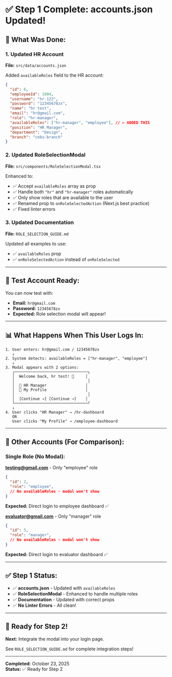 # ✅ Step 1 Complete: accounts.json Updated!

## 🎉 What Was Done:

### **1. Updated HR Account**
**File:** `src/data/accounts.json`

Added `availableRoles` field to the HR account:

```json
{
  "id": 6,
  "employeeId": 1004,
  "username": "hr-123",
  "password": "12345678zx",
  "name": "hr test",
  "email": "hr@gmail.com",
  "role": "hr-manager",
  "availableRoles": ["hr-manager", "employee"], // ← ADDED THIS
  "position": "HR Manager",
  "department": "Design",
  "branch": "cebu-branch"
}
```

### **2. Updated RoleSelectionModal**
**File:** `src/components/RoleSelectionModal.tsx`

Enhanced to:
- ✅ Accept `availableRoles` array as prop
- ✅ Handle both `"hr"` and `"hr-manager"` roles automatically
- ✅ Only show roles that are available to the user
- ✅ Renamed prop to `onRoleSelectedAction` (Next.js best practice)
- ✅ Fixed linter errors

### **3. Updated Documentation**
**File:** `ROLE_SELECTION_GUIDE.md`

Updated all examples to use:
- ✅ `availableRoles` prop
- ✅ `onRoleSelectedAction` instead of `onRoleSelected`

---

## 🧪 Test Account Ready:

You can now test with:
- **Email:** `hr@gmail.com`
- **Password:** `12345678zx`
- **Expected:** Role selection modal will appear!

---

## 📊 What Happens When This User Logs In:

```
1. User enters: hr@gmail.com / 12345678zx
   ↓
2. System detects: availableRoles = ["hr-manager", "employee"]
   ↓
3. Modal appears with 2 options:
   ┌────────────────────────────────┐
   │  Welcome back, hr test! 👋     │
   │                                │
   │  👔 HR Manager                 │
   │  👤 My Profile                 │
   │                                │
   │  [Continue →] [Continue →]    │
   └────────────────────────────────┘
   ↓
4. User clicks "HR Manager" → /hr-dashboard
   OR
   User clicks "My Profile" → /employee-dashboard
```

---

## 🎯 Other Accounts (For Comparison):

### **Single Role (No Modal):**

**testing@gmail.com** - Only "employee" role
```json
{
  "id": 2,
  "role": "employee",
  // No availableRoles - modal won't show
}
```
**Expected:** Direct login to employee dashboard ✅

**evaluator@gmail.com** - Only "manager" role
```json
{
  "id": 5,
  "role": "manager",
  // No availableRoles - modal won't show
}
```
**Expected:** Direct login to evaluator dashboard ✅

---

## ✅ Step 1 Status:

- ✅ **accounts.json** - Updated with `availableRoles`
- ✅ **RoleSelectionModal** - Enhanced to handle multiple roles
- ✅ **Documentation** - Updated with correct props
- ✅ **No Linter Errors** - All clean!

---

## 🚀 Ready for Step 2!

**Next:** Integrate the modal into your login page.

See `ROLE_SELECTION_GUIDE.md` for complete integration steps!

---

**Completed:** October 23, 2025  
**Status:** ✅ Ready for Step 2

